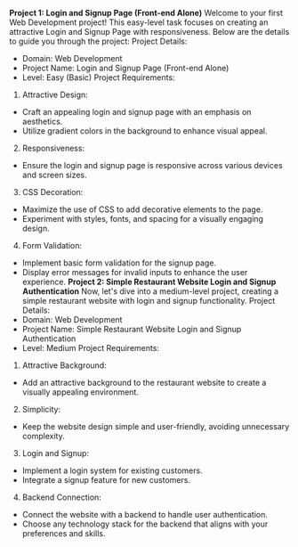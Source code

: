 **Project 1: Login and Signup Page (Front-end Alone)**
Welcome to your first Web Development project! This easy-level task focuses on
creating an attractive Login and Signup Page with responsiveness. Below are the
details to guide you through the project:
Project Details:
- Domain: Web Development
- Project Name: Login and Signup Page (Front-end Alone)
- Level: Easy (Basic)
Project Requirements:
1. Attractive Design:
- Craft an appealing login and signup page with an emphasis on aesthetics.
- Utilize gradient colors in the background to enhance visual appeal.
2. Responsiveness:
- Ensure the login and signup page is responsive across various devices and
screen sizes.
3. CSS Decoration:
- Maximize the use of CSS to add decorative elements to the page.
- Experiment with styles, fonts, and spacing for a visually engaging design.
4. Form Validation:
- Implement basic form validation for the signup page.
- Display error messages for invalid inputs to enhance the user experience.
**Project 2: Simple Restaurant Website Login and Signup Authentication**
Now, let's dive into a medium-level project, creating a simple restaurant website
with login and signup functionality.
Project Details:
- Domain: Web Development
- Project Name: Simple Restaurant Website Login and Signup Authentication
- Level: Medium
Project Requirements:
1. Attractive Background:
- Add an attractive background to the restaurant website to create a visually
appealing environment.
2. Simplicity:
- Keep the website design simple and user-friendly, avoiding unnecessary
complexity.
3. Login and Signup:
- Implement a login system for existing customers.
- Integrate a signup feature for new customers.
4. Backend Connection:
- Connect the website with a backend to handle user authentication.
- Choose any technology stack for the backend that aligns with your preferences
and skills.
